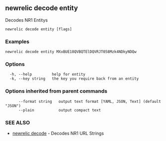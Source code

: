 ## newrelic decode entity

Decodes NR1 Entitys 

```
newrelic decode entity [flags]
```

### Examples

```
newrelic decode entity MXxBUE18QVBQTElDQVRJT058Mzk4NDkyNDQw
```

### Options

```
  -h, --help         help for entity
  -k, --key string   the key you require back from an entity
```

### Options inherited from parent commands

```
      --format string   output text format [YAML, JSON, Text] (default "JSON")
      --plain           output compact text
```

### SEE ALSO

* [newrelic decode](newrelic_decode.md)	 - Decodes NR1 URL Strings 


